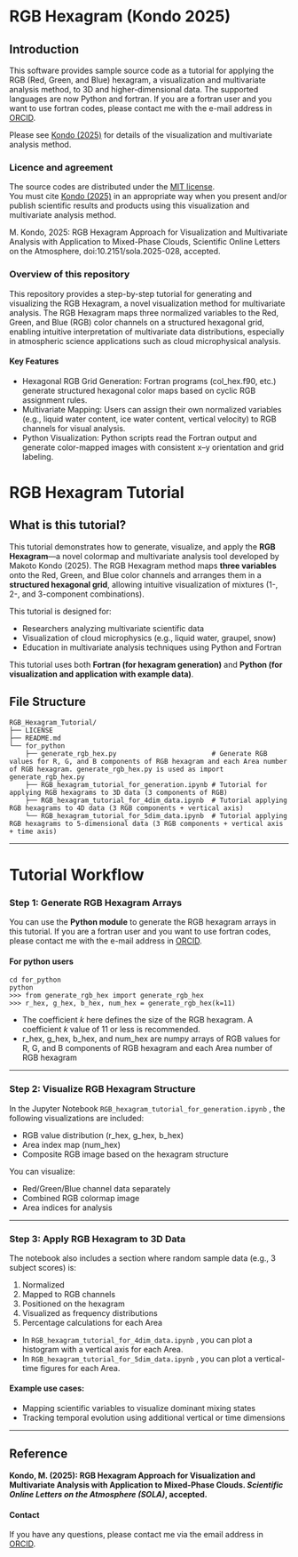 # RGB Hexagram (Kondo 2025)
## Introduction
This software provides sample source code as a tutorial for applying the RGB (Red, Green, and Blue) hexagram, a visualization and multivariate analysis method, to 3D and higher-dimensional data.
The supported languages are now Python and fortran.  If you are a fortran user and you want to use fortran codes, please contact me with the e-mail address in [ORCID](https://orcid.org/0000-0003-4434-7877).

Please see [Kondo (2025)](https://doi.org/10.2151/sola.2025-028) for details of the visualization and multivariate analysis method.

### Licence and agreement
The source codes are distributed under the [MIT license](https://opensource.org/licenses/MIT).  
You must cite [Kondo (2025)](https://doi.org/10.2151/sola.2025-028) in an appropriate way when you present and/or publish scientific results and products using this visualization and multivariate analysis method.

M. Kondo, 2025: RGB Hexagram Approach for Visualization and Multivariate Analysis with Application to Mixed-Phase Clouds, Scientific Online Letters on the Atmosphere, doi:10.2151/sola.2025-028, accepted.

### Overview of this repository
This repository provides a step-by-step tutorial for generating and visualizing the RGB Hexagram, a novel visualization method for multivariate analysis. The RGB Hexagram maps three normalized variables to the Red, Green, and Blue (RGB) color channels on a structured hexagonal grid, enabling intuitive interpretation of multivariate data distributions, especially in atmospheric science applications such as cloud microphysical analysis. 

#### Key Features

* Hexagonal RGB Grid Generation: Fortran programs (col_hex.f90, etc.) generate structured hexagonal color maps based on cyclic RGB assignment rules.
* Multivariate Mapping: Users can assign their own normalized variables (e.g., liquid water content, ice water content, vertical velocity) to RGB channels for visual analysis.
* Python Visualization: Python scripts read the Fortran output and generate color-mapped images with consistent x–y orientation and grid labeling.


# RGB Hexagram Tutorial
## What is this tutorial?

This tutorial demonstrates how to generate, visualize, and apply the **RGB Hexagram**—a novel colormap and multivariate analysis tool developed by Makoto Kondo (2025). The RGB Hexagram method maps **three variables** onto the Red, Green, and Blue color channels and arranges them in a **structured hexagonal grid**, allowing intuitive visualization of mixtures (1-, 2-, and 3-component combinations).

This tutorial is designed for:

- Researchers analyzing multivariate scientific data
- Visualization of cloud microphysics (e.g., liquid water, graupel, snow)
- Education in multivariate analysis techniques using Python and Fortran

This tutorial uses both **Fortran (for hexagram generation)** and **Python (for visualization and application with example data)**.


## File Structure
```
RGB_Hexagram_Tutorial/
├── LICENSE
├── README.md
└── for_python
    ├── generate_rgb_hex.py                        # Generate RGB values for R, G, and B components of RGB hexagram and each Area number of RGB hexagram. generate_rgb_hex.py is used as import generate_rgb_hex.py
    ├── RGB_hexagram_tutorial_for_generation.ipynb # Tutorial for applying RGB hexagrams to 3D data (3 components of RGB)
    ├── RGB_hexagram_tutorial_for_4dim_data.ipynb  # Tutorial applying RGB hexagrams to 4D data (3 RGB components + vertical axis)
    └── RGB_hexagram_tutorial_for_5dim_data.ipynb  # Tutorial applying RGB hexagrams to 5-dimensional data (3 RGB components + vertical axis + time axis)
```
    

---

# Tutorial Workflow


 


### Step 1: Generate RGB Hexagram Arrays

You can use the **Python module** to generate the RGB hexagram arrays in this tutorial. If you are a fortran user and you want to use fortran codes, please contact me with the e-mail address in [ORCID](https://orcid.org/0000-0003-4434-7877).

#### For python users
```
cd for_python
python
>>> from generate_rgb_hex import generate_rgb_hex
>>> r_hex, g_hex, b_hex, num_hex = generate_rgb_hex(k=11)
```

* The coefficient *k* here defines the size of the RGB hexagram. A coefficient *k* value of 11 or less is recommended.
* r_hex, g_hex, b_hex, and num_hex are numpy arrays of RGB values for R, G, and B components of RGB hexagram and each Area number of RGB hexagram

***

### Step 2: Visualize RGB Hexagram Structure

In the Jupyter Notebook `RGB_hexagram_tutorial_for_generation.ipynb` , the following visualizations are included:

* RGB value distribution (r_hex, g_hex, b_hex)
* Area index map (num_hex)
* Composite RGB image based on the hexagram structure


You can visualize:

* Red/Green/Blue channel data separately
* Combined RGB colormap image
* Area indices for analysis

***

### Step 3: Apply RGB Hexagram to 3D Data

The notebook also includes a section where random sample data (e.g., 3 subject scores) is:

1. Normalized
2. Mapped to RGB channels
3. Positioned on the hexagram
4. Visualized as frequency distributions
5. Percentage calculations for each Area


* In `RGB_hexagram_tutorial_for_4dim_data.ipynb` , you can plot a histogram with a vertical axis for each Area.
* In `RGB_hexagram_tutorial_for_5dim_data.ipynb` , you can plot a vertical-time figures for each Area.
  

#### Example use cases:
* Mapping scientific variables to visualize dominant mixing states
* Tracking temporal evolution using additional vertical or time dimensions

***

## Reference
**Kondo, M. (2025): RGB Hexagram Approach for Visualization and Multivariate Analysis with Application to Mixed-Phase Clouds. *Scientific Online Letters on the Atmosphere (SOLA)*, accepted.**

#### Contact
If you have any questions, please contact me via the email address in [ORCID](https://orcid.org/0000-0003-4434-7877).
